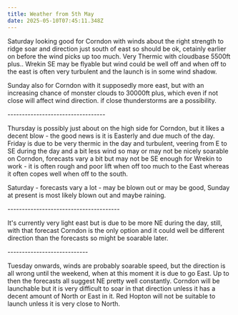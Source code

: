 ```yaml
---
title: Weather from 5th May
date: 2025-05-10T07:45:11.348Z
---
```

Saturday looking good for Corndon with winds about the right strength to ridge soar and direction just south of east so should be ok, cetainly earlier on before the wind picks up too much.  Very Thermic with cloudbase 5500ft plus..  Wrekin SE may be flyable but wind could be well off and when off to the east is often very turbulent and the launch is in some wind shadow.

Sunday also for Corndon with it supposedly more east, but with an increasing chance of monster clouds to 30000ft plus, which even if not close will affect wind direction.  if close thunderstorms are a possibility.

\----------------------------------



Thursday is possibly just about on the high side for Corndon, but it likes a decent blow - the good news is it is Easterly and due much of the day.  Friday is due to be very thermic in the day and turbulent, veering from E to SE during the day and a bit less wind so may or may not be nicely soarable on Corndon, forecasts vary a bit but may not be SE enough for Wrekin to work - it is often rough and poor lift when off too much to the East whereas it often copes well when off to the south.

Saturday - forecasts vary a lot - may be blown out or may be good, Sunday at present is most likely blown out and maybe raining.

\---------------------------------------

It's currently very light east but is due to be more NE during the day,  still, with that forecast Corndon is the only option and it could well be different direction than the forecasts so might be soarable later.

\----------------------------

Tuesday onwards, winds are probably soarable speed, but the direction is all wrong until the weekend, when at this moment it is due to go East.  Up to then the forecasts all suggest NE pretty well constantly.  Corndon will be launchable but it is very difficult to soar in that direction unless it has a decent amount of North or East in it.  Red Hopton will not be suitable to launch unless it is very close to North.